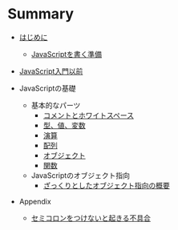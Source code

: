 # Summary
* [はじめに](README.md)
  * [JavaScriptを書く準備](main/chap0/0-2.md)

* [JavaScript入門以前](main/chap0/0-1.md)

* JavaScriptの基礎
  * 基本的なパーツ
    * [コメントとホワイトスペース](main/chap1/comments.md)
    * [型、値、変数](main/chap1/variables.md)
    * [演算]()
    * [配列]()
    * [オブジェクト]()
    * [関数]()
  * JavaScriptのオブジェクト指向
    * [ざっくりとしたオブジェクト指向の概要]()

* Appendix
  * [セミコロンをつけないと起きる不具合](main/appendix/1.md)
